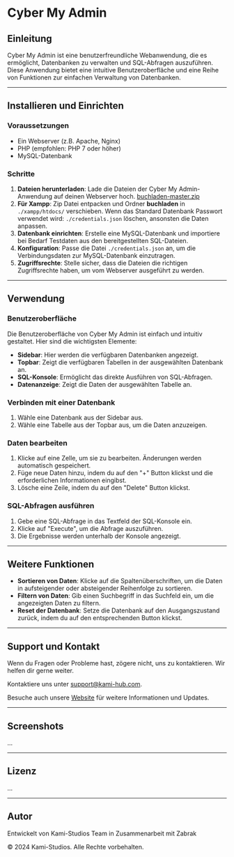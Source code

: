 # Cyber My Admin

## Einleitung

Cyber My Admin ist eine benutzerfreundliche Webanwendung, die es ermöglicht, Datenbanken zu verwalten und SQL-Abfragen auszuführen. Diese Anwendung bietet eine intuitive Benutzeroberfläche und eine Reihe von Funktionen zur einfachen Verwaltung von Datenbanken.

---

## Installieren und Einrichten

### Voraussetzungen
- Ein Webserver (z.B. Apache, Nginx)
- PHP (empfohlen: PHP 7 oder höher)
- MySQL-Datenbank

### Schritte
1. **Dateien herunterladen**: Lade die Dateien der Cyber My Admin-Anwendung auf deinen Webserver hoch. [buchladen-master.zip](https://github.com/tsuki-kami-studios/buchladen/archive/refs/heads/master.zip)
2. **Für Xampp**: Zip Datei entpacken und Ordner **buchladen** in `./xampp/htdocs/` verschieben. Wenn das Standard Datenbank Passwort verwendet wird: `./credentials.json` löschen, ansonsten die Daten anpassen.
3. **Datenbank einrichten**: Erstelle eine MySQL-Datenbank und importiere bei Bedarf Testdaten aus den bereitgestellten SQL-Dateien.
4. **Konfiguration**: Passe die Datei `./credentials.json` an, um die Verbindungsdaten zur MySQL-Datenbank einzutragen.
5. **Zugriffsrechte**: Stelle sicher, dass die Dateien die richtigen Zugriffsrechte haben, um vom Webserver ausgeführt zu werden.

---

## Verwendung

### Benutzeroberfläche

Die Benutzeroberfläche von Cyber My Admin ist einfach und intuitiv gestaltet. Hier sind die wichtigsten Elemente:

- **Sidebar**: Hier werden die verfügbaren Datenbanken angezeigt.
- **Topbar**: Zeigt die verfügbaren Tabellen in der ausgewählten Datenbank an.
- **SQL-Konsole**: Ermöglicht das direkte Ausführen von SQL-Abfragen.
- **Datenanzeige**: Zeigt die Daten der ausgewählten Tabelle an.

### Verbinden mit einer Datenbank

1. Wähle eine Datenbank aus der Sidebar aus.
2. Wähle eine Tabelle aus der Topbar aus, um die Daten anzuzeigen.

### Daten bearbeiten

1. Klicke auf eine Zelle, um sie zu bearbeiten. Änderungen werden automatisch gespeichert.
2. Füge neue Daten hinzu, indem du auf den "+" Button klickst und die erforderlichen Informationen eingibst.
3. Lösche eine Zeile, indem du auf den "Delete" Button klickst.

### SQL-Abfragen ausführen

1. Gebe eine SQL-Abfrage in das Textfeld der SQL-Konsole ein.
2. Klicke auf "Execute", um die Abfrage auszuführen.
3. Die Ergebnisse werden unterhalb der Konsole angezeigt.

---

## Weitere Funktionen

- **Sortieren von Daten**: Klicke auf die Spaltenüberschriften, um die Daten in aufsteigender oder absteigender Reihenfolge zu sortieren.
- **Filtern von Daten**: Gib einen Suchbegriff in das Suchfeld ein, um die angezeigten Daten zu filtern.
- **Reset der Datenbank**: Setze die Datenbank auf den Ausgangszustand zurück, indem du auf den entsprechenden Button klickst.

---

## Support und Kontakt

Wenn du Fragen oder Probleme hast, zögere nicht, uns zu kontaktieren. Wir helfen dir gerne weiter.

Kontaktiere uns unter support@kami-hub.com.

Besuche auch unsere [Website](https://www.kami-hub.com) für weitere Informationen und Updates.

---

## Screenshots

...

---

## Lizenz

...

---

## Autor

Entwickelt von Kami-Studios Team in Zusammenarbeit mit Zabrak

© 2024 Kami-Studios. Alle Rechte vorbehalten.
